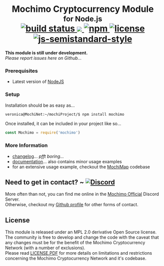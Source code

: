 <h1 align="center">
  Mochimo Cryptocurrency Module<br><sup>for Node.js</sup><br>
  <a href="https://github.com/chrisdigity/mochimo-nodejs/actions/workflows/build.yml">
    <img alt="build status" src="https://github.com/chrisdigity/mochimo-nodejs/actions/workflows/build.yml/badge.svg">
  </a>
  <a href="https://codecov.io/gh/chrisdigity/mochimo-nodejs">
    <img src="https://codecov.io/gh/chrisdigity/mochimo-nodejs/branch/master/graph/badge.svg?token=WJHBP97NCH"/>
  </a>
  <a href="https://www.npmjs.com/package/mochimo">
    <img alt="npm" src="https://img.shields.io/npm/v/mochimo?logo=npm&style=plastic">
  </a>
  <a href="./LICENSE.PDF">
    <img alt="license" src="https://img.shields.io/badge/License-Modified%20MPL%202.0-06f">
  </a>
  <a href="https://github.com/standard/semistandard">
    <img alt="js-semistandard-style" src="https://img.shields.io/badge/code%20style-semistandard-fff.svg?style=plastic">
  </a>
</h1>

**This module is still under development.**<br>
*Please report issues here on Github...*

### Prerequisites
 - Latest version of [NodeJS](https://nodejs.org/)

### Setup
Installation should be as easy as...
```sh
veronica@MochiNet:~/mochiProject/$ npm install mochimo
```
Once installed, it can be included in your project like so...
```js
const Mochimo = require('mochimo')
```

### More Information
 - [changelog](docs/CHANGELOG.md)... *pfft boring...*
 - [documentation](docs/README.md)... also contains minor usage examples
 - for an extensive usage example, checkout the [MochiMap](https://github.com/chrisdigity/mochimap.com) codebase

## Need to get in contact? ~ [![Discord](https://img.shields.io/discord/460867662977695765?logo=discord&style=plastic)](https://discord.mochimap.com)
More often than not, you can find me online in the [Mochimo Official](https://discord.mochimap.com) Discord Server.<br>
Otherwise, checkout my [Github profile](https://github.com/chrisdigity) for other forms of contact.

## License
This module is released under an MPL 2.0 derivative Open Source license.  
The community is free to develop and change the code with the caveat that any
changes must be for the benefit of the Mochimo Cryptocurrency Network (with a
number of exclusions).  
Please read [LICENSE.PDF](LICENSE.PDF) for more details on limitations and
restrictions concerning the Mochimo Cryptocurrency Network and it's codebase.
